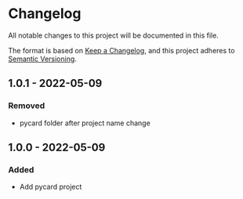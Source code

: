 # Changelog
All notable changes to this project will be documented in this file.

The format is based on [Keep a Changelog](https://keepachangelog.com/en/1.0.0/),
and this project adheres to [Semantic Versioning](https://semver.org/spec/v2.0.0.html).

## 1.0.1 - 2022-05-09
### Removed
- pycard folder after project name change

## 1.0.0 - 2022-05-09
### Added
- Add pycard project

